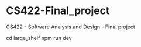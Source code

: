 # CS422-Final_project

CS422 - Software Analysis and Design - Final project

cd large_shelf
npm run dev
